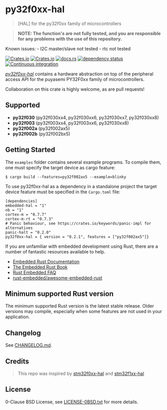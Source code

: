 py32f0xx-hal
=============

> [HAL] for the py32f0xx family of microcontrollers

> **NOTE: The function's are not fully tested, and you are responsible for any problems with the use of this repository.**

Known issues:
    - I2C master/slave not tested
    - rtc not tested

[![Crates.io](https://img.shields.io/crates/d/py32f0xx-hal.svg)](https://crates.io/crates/py32f0xx-hal)
[![Crates.io](https://img.shields.io/crates/v/py32f0xx-hal.svg)](https://crates.io/crates/py32f0xx-hal)
[![docs.rs](https://docs.rs/py32f0xx-hal/badge.svg)](https://docs.rs/py32f0xx-hal/)
[![dependency status](https://deps.rs/repo/github/[py32-rust/py32f0xx-hal/status.svg)](https://deps.rs/repo/github/py32-rust/py32f0xx-hal)
[![Continuous integration](https://github.com/creatoy/py32f0xx-hal/workflows/Continuous%20integration/badge.svg)](https://github.com/py32-rust/py32f0xx-hal)

[_py32f0xx-hal_](https://github.com/py32-rust/py32f0xx-hal) contains a hardware abstraction on top of the peripheral access API for the puyasemi PY32F0xx family of microcontrollers.

Collaboration on this crate is highly welcome, as are pull requests!

Supported
------------------------

* __py32f030__ (py32f030xx4, py32f030xx6, py32f030xx7, py32f030xx8)
* __py32f003__ (py32f003xx4, py32f003xx6, py32f030xx8)
* __py32f002a__ (py32f002ax5)
* __py32f002b__ (py32f002bx5)

Getting Started
---------------
The `examples` folder contains several example programs. To compile them, one must specify the target device as cargo feature:
```
$ cargo build --features=py32f002ax5 --example=blinky
```

To use py32f0xx-hal as a dependency in a standalone project the target device feature must be specified in the `Cargo.toml` file:
```
[dependencies]
embedded-hal = "1"
nb = "1"
cortex-m = "0.7.7"
cortex-m-rt = "0.7.3"
# Panic behaviour, see https://crates.io/keywords/panic-impl for alternatives
panic-halt = "0.2.0"
py32f0xx-hal = { version = "0.2.1", features = ["py32f002ax5"]}
```

If you are unfamiliar with embedded development using Rust, there are a number of fantastic resources available to help.

- [Embedded Rust Documentation](https://docs.rust-embedded.org/)
- [The Embedded Rust Book](https://docs.rust-embedded.org/book/)
- [Rust Embedded FAQ](https://docs.rust-embedded.org/faq.html)
- [rust-embedded/awesome-embedded-rust](https://github.com/rust-embedded/awesome-embedded-rust)


Minimum supported Rust version
------------------------------

The minimum supported Rust version is the latest stable release. Older versions may compile, especially when some features are not used in your application.

Changelog
---------

See [CHANGELOG.md](CHANGELOG.md).


Credits
-------

> This repo was inspired by [stm32f0xx-hal](https://github.com/stm32-rs/stm32f0xx-hal) and [stm32f1xx-hal](https://github.com/stm32-rs/stm32f1xx-hal)

License
-------

0-Clause BSD License, see [LICENSE-0BSD.txt](LICENSE-0BSD.txt) for more details.
